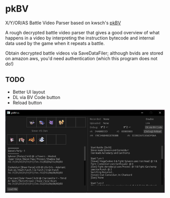 # pkBV
X/Y/OR/AS Battle Video Parser based on kwsch's [pkBV](https://github.com/kwsch/pkBV)

A rough decrypted battle video parser that gives a good overview of what happens in a video by interpreting the instruction bytecode and internal data used by the game when it repeats a battle.

Obtain decrypted battle videos via SaveDataFiler; although bvids are stored on amazon aws, you'd need authentication (which this program does not do!)

## TODO
- Better UI layout
- DL via BV Code button
- Reload button

![screenshot](screenshot.png)
